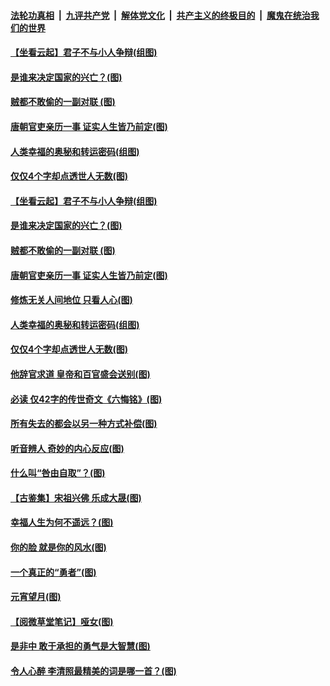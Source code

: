 

####  [法轮功真相](../../../../basic/blob/master/README.md?t=03031201) &nbsp;|&nbsp; [九评共产党](../../../../9ping.md/blob/master/README.md?t=03031201) &nbsp;|&nbsp; [解体党文化](../../../../jtdwh.md/blob/master/README.md?t=03031201)  &nbsp;|&nbsp; [共产主义的终极目的](../../../../gczydzjmd.md/blob/master/README.md?t=03031201) &nbsp;|&nbsp; [魔鬼在统治我们的世界](../../../../mgztzwmdsj.md/blob/master/README.md?t=03031201) 

#### [【坐看云起】君子不与小人争辩(组图)](../pages/p7/619553.md?t=03031201) 

#### [是谁来决定国家的兴亡？(图)](../pages/p7/964102.md?t=03031201) 

#### [贼都不敢偷的一副对联 (图)](../pages/p7/963963.md?t=03031201) 

#### [唐朝官吏亲历一事 证实人生皆乃前定(图)](../pages/p7/964017.md?t=03031201) 

#### [人类幸福的奥秘和转运密码(组图)](../pages/p7/960947.md?t=03031201) 

#### [仅仅4个字却点透世人无数(图)](../pages/p7/963734.md?t=03031201) 

#### [【坐看云起】君子不与小人争辩(组图)](../pages/p7/619553.md?t=03031201) 

#### [是谁来决定国家的兴亡？(图)](../pages/p7/964102.md?t=03031201) 

#### [贼都不敢偷的一副对联 (图)](../pages/p7/963963.md?t=03031201) 

#### [唐朝官吏亲历一事 证实人生皆乃前定(图)](../pages/p7/964017.md?t=03031201) 

#### [修炼无关人间地位 只看人心(图)](../pages/p7/964097.md?t=03031201) 

#### [人类幸福的奥秘和转运密码(组图)](../pages/p7/960947.md?t=03031201) 

#### [仅仅4个字却点透世人无数(图)](../pages/p7/963734.md?t=03031201) 

#### [他辞官求道 皇帝和百官盛会送别(图)](../pages/p7/963811.md?t=03031201) 

#### [必读 仅42字的传世奇文《六悔铭》(图)](../pages/p7/963991.md?t=03031201) 

#### [所有失去的都会以另一种方式补偿(图)](../pages/p7/963637.md?t=03031201) 

#### [听音辨人 奇妙的内心反应(图)](../pages/p7/963899.md?t=03031201) 

#### [什么叫“咎由自取”？(图)](../pages/p7/960379.md?t=03031201) 

#### [【古鉴集】宋祖兴佛 乐成大晟(图)](../pages/p7/963974.md?t=03031201) 

#### [幸福人生为何不遥远？(图)](../pages/p7/962481.md?t=03031201) 

#### [你的脸 就是你的风水(图)](../pages/p7/963617.md?t=03031201) 

#### [一个真正的“勇者”(图)](../pages/p7/963807.md?t=03031201) 

#### [元宵望月(图)](../pages/p7/963931.md?t=03031201) 

#### [【阅微草堂笔记】哑女(图)](../pages/p7/956893.md?t=03031201) 

#### [是非中 敢于承担的勇气是大智慧(图)](../pages/p7/963598.md?t=03031201) 

#### [令人心醉 李清照最精美的词是哪一首？(图)](../pages/p7/963780.md?t=03031201) 

